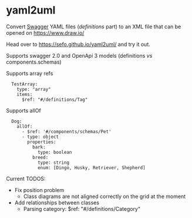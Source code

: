 # yaml2uml
Convert [Swagger](https://editor.swagger.io/) YAML files (*definitions* part) to an XML file that can be opened on https://www.draw.io/

Head over to https://sefo.github.io/yaml2uml/ and try it out.

Supports swagger 2.0 and OpenApi 3 models (definitions *vs* components.schemas)

Supports array refs

```
  TestArray:
    type: "array"
    items:
      $ref: "#/definitions/Tag"
```

Supports allOf

```
  Dog:
    allOf:
      - $ref: '#/components/schemas/Pet'
      - type: object
        properties:
          bark:
            type: boolean
          breed:
            type: string
            enum: [Dingo, Husky, Retriever, Shepherd]
```

Current TODOS:

- Fix position problem
  - Class diagrams are not aligned correctly on the grid at the moment
- Add relationships between classes
  - Parsing category: $ref: "#/definitions/Category"
